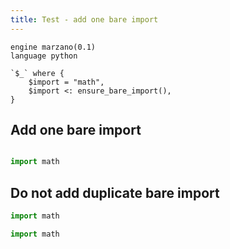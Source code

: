 ```yaml
---
title: Test - add one bare import
---
```


```grit
engine marzano(0.1)
language python

`$_` where {
    $import = "math",
    $import <: ensure_bare_import(),
}

```

## Add one bare import


```python
```

```python
import math


```

## Do not add duplicate bare import

```python
import math
```

```python
import math
```